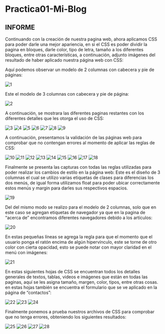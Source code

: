# Practica01-Mi-Blog

## INFORME
Continuando con la creación de nuestra pagina web, ahora aplicamos CSS para poder darle una mejor apariencia, en si el CSS es poder dividir la pagina en bloques, darle color, tipo de letra, tamaño a los diferentes bloques, entre otras características, a continuación, adjunto imágenes del resultado de haber aplicado nuestra página web con CSS:

Aquí podemos observar un modelo de 2 columnas con cabecera y pie de páginas:

![1](https://github.com/jcallec7/Practica01-Mi-Blog/blob/master/captures/1.png)

Este el modelo de 3 columnas con cabecera y pie de página:

![2](https://github.com/jcallec7/Practica01-Mi-Blog/blob/master/captures/2.png)

A continuación, se mostrara las diferentes paginas restantes con los diferentes detalles que les otorga el uso de CSS:

![3](https://github.com/jcallec7/Practica01-Mi-Blog/blob/master/captures/3.png)
![4](https://github.com/jcallec7/Practica01-Mi-Blog/blob/master/captures/4.png)
![5](https://github.com/jcallec7/Practica01-Mi-Blog/blob/master/captures/5.png)
![6](https://github.com/jcallec7/Practica01-Mi-Blog/blob/master/captures/6.png)
![7](https://github.com/jcallec7/Practica01-Mi-Blog/blob/master/captures/7.png)
![8](https://github.com/jcallec7/Practica01-Mi-Blog/blob/master/captures/8.png)
![9](https://github.com/jcallec7/Practica01-Mi-Blog/blob/master/captures/9.png)

A continuación, presentamos la validación de las páginas web para comprobar que no contengan errores al momento de aplicar las reglas de CSS:

![10](https://github.com/jcallec7/Practica01-Mi-Blog/blob/master/captures/10.png)
![11](https://github.com/jcallec7/Practica01-Mi-Blog/blob/master/captures/11.png)
![12](https://github.com/jcallec7/Practica01-Mi-Blog/blob/master/captures/12.png)
![13](https://github.com/jcallec7/Practica01-Mi-Blog/blob/master/captures/13.png)
![14](https://github.com/jcallec7/Practica01-Mi-Blog/blob/master/captures/14.png)
![15](https://github.com/jcallec7/Practica01-Mi-Blog/blob/master/captures/15.png)
![16](https://github.com/jcallec7/Practica01-Mi-Blog/blob/master/captures/16.png)
![17](https://github.com/jcallec7/Practica01-Mi-Blog/blob/master/captures/17.png)
![18](https://github.com/jcallec7/Practica01-Mi-Blog/blob/master/captures/18.png)

Finalmente se presenta las capturas con todas las reglas utilizadas para poder realizar los cambios de estilo en la página web:
Este es el diseño de 3 columnas el cual se utilizo varias etiquetas de clases para diferencias los dos menús, de igual forma utilizamos float para poder ubicar correctamente estos menús y margin para darles sus respectivos espacios.

 
![19](https://github.com/jcallec7/Practica01-Mi-Blog/blob/master/captures/19.png)

Del del mismo modo se realizo para el modelo de 2 columnas, solo que en este caso se agregan etiquetas de navegador ya que en la pagina de “acerca de” encontramos diferentes navegadores debido a los artículos:

![20](https://github.com/jcallec7/Practica01-Mi-Blog/blob/master/captures/20.png)

En estas pequeñas líneas se agrega la regla para que el momento que el usuario ponga el ratón encima de algún hipervínculo, este se torne de otro color con cierta opacidad, esto se puede notar con mayor claridad en el menú con imágenes:

![21](https://github.com/jcallec7/Practica01-Mi-Blog/blob/master/captures/21.png) 

En estas siguientes hojas de CSS se encuentran todos los detalles generales de textos, tablas, videos e imágenes que están en todas las paginas, aquí se les asigna tamaño, margen, color, tipos, entre otras cosas. en estas hojas también se encuentra el formulario que se ve aplicado en la página de “contactos”:

![22](https://github.com/jcallec7/Practica01-Mi-Blog/blob/master/captures/22.png)
![23](https://github.com/jcallec7/Practica01-Mi-Blog/blob/master/captures/23.png)
![24](https://github.com/jcallec7/Practica01-Mi-Blog/blob/master/captures/24.png)

Finalmente ponemos a prueba nuestros archivos de CSS para comprobar que no tenga errores, obteniendo los siguientes resultados:

![25](https://github.com/jcallec7/Practica01-Mi-Blog/blob/master/captures/25.png)
![26](https://github.com/jcallec7/Practica01-Mi-Blog/blob/master/captures/26.png)
![27](https://github.com/jcallec7/Practica01-Mi-Blog/blob/master/captures/27.png)
![28](https://github.com/jcallec7/Practica01-Mi-Blog/blob/master/captures/28.png)




